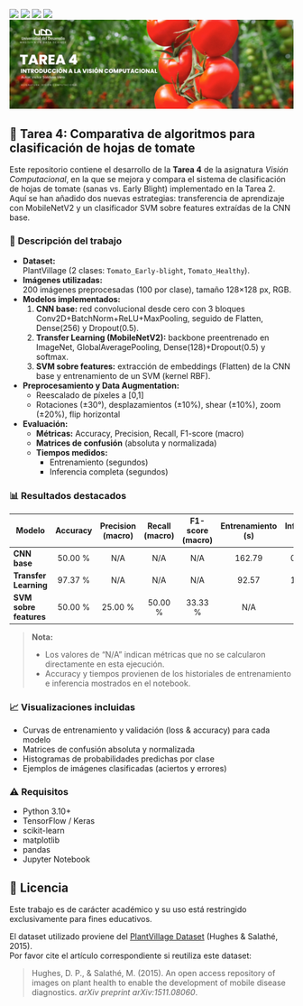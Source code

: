<p align="left">
   <img src="https://img.shields.io/badge/Status-Terminado-green?style=plastic">
   <img src="https://img.shields.io/badge/Python-3776AB?style=plastic&logo=python&logoColor=white"/>
   <img src="https://img.shields.io/badge/TensorFlow-%23FF6F00.svg?style=plastic&logo=TensorFlow&logoColor=white"/>
   <img src="https://img.shields.io/badge/Jupyter-%23e58f1a.svg?style=plastic&logo=Jupyter&logoColor=white"/>

<img src="./assets/banner-computer-vision4.png"/>

## 🌿 **Tarea 4: Comparativa de algoritmos para clasificación de hojas de tomate**

Este repositorio contiene el desarrollo de la **Tarea 4** de la asignatura *Visión Computacional*, en la que se mejora y compara el sistema de clasificación de hojas de tomate (sanas vs. Early Blight) implementado en la Tarea 2. Aquí se han añadido dos nuevas estrategias: transferencia de aprendizaje con MobileNetV2 y un clasificador SVM sobre features extraídas de la CNN base.

### 🧪 **Descripción del trabajo**

- **Dataset:**  
  PlantVillage (2 clases: `Tomato_Early-blight`, `Tomato_Healthy`).  
- **Imágenes utilizadas:**  
  200 imágenes preprocesadas (100 por clase), tamaño 128×128 px, RGB.  
- **Modelos implementados:**  
  1. **CNN base:** red convolucional desde cero con 3 bloques Conv2D+BatchNorm+ReLU+MaxPooling, seguido de Flatten, Dense(256) y Dropout(0.5).  
  2. **Transfer Learning (MobileNetV2):** backbone preentrenado en ImageNet, GlobalAveragePooling, Dense(128)+Dropout(0.5) y softmax.  
  3. **SVM sobre features:** extracción de embeddings (Flatten) de la CNN base y entrenamiento de un SVM (kernel RBF).  
- **Preprocesamiento y Data Augmentation:**  
  - Reescalado de píxeles a [0,1]  
  - Rotaciones (±30°), desplazamientos (±10%), shear (±10%), zoom (±20%), flip horizontal  
- **Evaluación:**  
  - **Métricas:** Accuracy, Precision, Recall, F1-score (macro)
  - **Matrices de confusión** (absoluta y normalizada)  
  - **Tiempos medidos:**  
    - Entrenamiento (segundos)  
    - Inferencia completa (segundos)  


### 📊 **Resultados destacados**

| Modelo                   | Accuracy | Precision (macro) | Recall (macro) | F1-score (macro) | Entrenamiento (s) | Inferencia (s) |
|--------------------------|:--------:|:-----------------:|:--------------:|:----------------:|:-----------------:|:--------------:|
| **CNN base**             | 50.00 %  | N/A               | N/A            | N/A              | 162.79            | 0.7473         |
| **Transfer Learning**    | 97.37 %  | N/A               | N/A            | N/A              | 92.57             | 1.9241         |
| **SVM sobre features**   | 50.00 %  | 25.00 %           | 50.00 %        | 33.33 %          | N/A               | N/A            |

> **Nota:**  
> - Los valores de “N/A” indican métricas que no se calcularon directamente en esta ejecución.  
> - Accuracy y tiempos provienen de los historiales de entrenamiento e inferencia mostrados en el notebook.


### 📈 **Visualizaciones incluidas**

- Curvas de entrenamiento y validación (loss & accuracy) para cada modelo  
- Matrices de confusión absoluta y normalizada  
- Histogramas de probabilidades predichas por clase  
- Ejemplos de imágenes clasificadas (aciertos y errores)  

### ⚠️ **Requisitos**

- Python 3.10+  
- TensorFlow / Keras  
- scikit-learn  
- matplotlib  
- pandas  
- Jupyter Notebook  


## 📄 Licencia

Este trabajo es de carácter académico y su uso está restringido exclusivamente para fines educativos.

El dataset utilizado proviene del [PlantVillage Dataset](https://github.com/spMohanty/PlantVillage-Dataset) (Hughes & Salathé, 2015).  
Por favor cite el artículo correspondiente si reutiliza este dataset:

> Hughes, D. P., & Salathé, M. (2015). An open access repository of images on plant health to enable the development of mobile disease diagnostics. *arXiv preprint arXiv:1511.08060*.  
